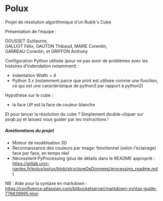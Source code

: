 # Polux

Projet de résolution algorithmique d'un Rubik's Cube

Présentation de l'équipe :

DOUSSET Guillaume,  
GALLIOT Félix, 
GAUTON Thibaud,
MARIE Corentin,  
GARREAU Corentin, et
GRIFFON Anthony  

Configuration Python utilisée (pour ne pas avoir de problèmes avec les histoires d'indendation notamment) :
* Indentation Width = 4
* Python 3.x (notamment parce que print est utilisée comme une fonction, ce qui est une caractéristique de python3 par rapport à python2)

Hypothèse sur le cube :
* la face UP est la face de couleur blanche

Et pour lancer la résolution du cube ?
Simplement double-cliquer sur poqb.py et laissez vous guider par les instructions !

##### Améliorations du projet  
- Moteur de modélisation 3D
- Reconnaissance des couleurs par image: fonctionnel (selon l'éclairage) face par face, en temps réel
- Nécessitent PyProcessing (plus de détails dans le README approprié : https://gitlab.univ-nantes.fr/polux/polux/blob/structureDeDonnees/processing_readme.md)

NB : Aide pour la syntaxe en markdown : https://confluence.atlassian.com/bitbucketserver/markdown-syntax-guide-776639995.html